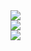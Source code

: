 <a href="https://github.com/Bas950">
  <img align="center" src="https://github-readme-stats.vercel.app/api?username=Bas950&count_private=true&hide_border=true&show_icons=true&theme=dark">
</a>
<br>
<a href="https://github.com/Bas950">
  <img align="center" src="https://github-readme-stats.vercel.app/api/top-langs/?username=Bas950&hide_border=true&show_icons=true&theme=dark">
</a>
<br>
<a href="https://github.com/PreMiD/Presences">
  <img align="center" src="https://github-readme-stats.vercel.app/api/pin/?username=PreMiD&repo=Presences&hide_border=true&show_icons=true&theme=dark">
</a>
